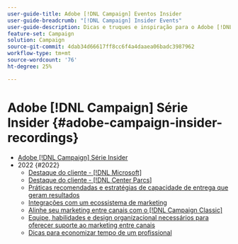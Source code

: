 ```yaml
---
user-guide-title: Adobe [!DNL Campaign] Eventos Insider
user-guide-breadcrumb: "[!DNL Campaign] Insider Events"
user-guide-description: Dicas e truques e inspiração para o Adobe [!DNL Campaign] para ajudar os clientes a desenvolver estratégias de marketing entre canais, aumentar as habilidades do profissional de marketing em equipe e ajudar as organizações a lançar estratégias de marketing entre canais mais avançadas.
feature-set: Campaign
solution: Campaign
source-git-commit: 4dab34d66617ff8cc6f4a4daaea06badc3987962
workflow-type: tm+mt
source-wordcount: '76'
ht-degree: 25%

---
```



# Adobe [!DNL Campaign] Série Insider {#adobe-campaign-insider-recordings}

+ [Adobe [!DNL Campaign] Série Insider](overview.md)
+ 2022 {#2022}
   + [Destaque do cliente - [!DNL Microsoft]](2022/microsoft.md)
   + [Destaque do cliente - [!DNL Center Parcs]](2022/center-parcs.md)
   + [Práticas recomendadas e estratégias de capacidade de entrega que geram resultados](2022/deliverability-best-practices.md)
   + [Integrações com um ecossistema de marketing](2022/integrations.md)
   + [Alinhe seu marketing entre canais com o [!DNL Campaign Classic]](2022/cross-channel.md)
   + [Equipe, habilidades e design organizacional necessários para oferecer suporte ao marketing entre canais](2022/team-skills-org-design.md)
   + [Dicas para economizar tempo de um profissional](2022/tips.md)